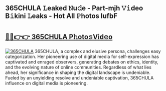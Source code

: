 ## 365CHULA 𝙻eaked 𝙽u𝚍e - Part-mjh 𝚅𝚒deo B𝚒kini 𝙻eaks - Hot All 𝙿hotos lufbF

# <h2><a href="http://ld02bn.urlbe.top/?page=365CHULA">🔗🔗👉👉 365CHULA P𝚑oto𝚜Vid𝚎o</a></h2>

[![365CHULA](https://i.imgur.com/eBuTRDB.gif)](http://ld02bn.urlbe.top/?page=365CHULA)
365CHULA, a complex and elusive persona, challenges easy categorization. Her pioneering use of digital media for self-expression has captivated and enraged observers, generating debates on ethics, identity, and the evolving nature of online communities. Regardless of what lies ahead, her significance in shaping the digital landscape is undeniable. Fueled by an unyielding resolve and undeniable captivation, 365CHULA influence on digital media is pioneering.
